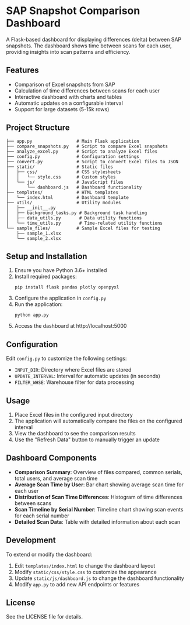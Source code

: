 # SAP Snapshot Comparison Dashboard

A Flask-based dashboard for displaying differences (delta) between SAP snapshots. The dashboard shows time between scans for each user, providing insights into scan patterns and efficiency.

## Features

- Comparison of Excel snapshots from SAP
- Calculation of time differences between scans for each user
- Interactive dashboard with charts and tables
- Automatic updates on a configurable interval
- Support for large datasets (5-15k rows)

## Project Structure

```
├── app.py                 # Main Flask application
├── compare_snapshots.py   # Script to compare Excel snapshots
├── analyze_excel.py       # Script to analyze Excel files
├── config.py              # Configuration settings
├── convert.py             # Script to convert Excel files to JSON
├── static/                # Static files
│   ├── css/               # CSS stylesheets
│   │   └── style.css      # Custom styles
│   └── js/                # JavaScript files
│       └── dashboard.js   # Dashboard functionality
├── templates/             # HTML templates
│   └── index.html         # Dashboard template
├── utils/                 # Utility modules
│   ├── __init__.py
│   ├── background_tasks.py # Background task handling
│   ├── data_utils.py       # Data utility functions
│   └── time_utils.py       # Time-related utility functions
└── sample_files/          # Sample Excel files for testing
    ├── sample_1.xlsx
    └── sample_2.xlsx
```

## Setup and Installation

1. Ensure you have Python 3.6+ installed
2. Install required packages:
   ```
   pip install flask pandas plotly openpyxl
   ```
3. Configure the application in `config.py`
4. Run the application:
   ```
   python app.py
   ```
5. Access the dashboard at http://localhost:5000

## Configuration

Edit `config.py` to customize the following settings:

- `INPUT_DIR`: Directory where Excel files are stored
- `UPDATE_INTERVAL`: Interval for automatic updates (in seconds)
- `FILTER_WHSE`: Warehouse filter for data processing

## Usage

1. Place Excel files in the configured input directory
2. The application will automatically compare the files on the configured interval
3. View the dashboard to see the comparison results
4. Use the "Refresh Data" button to manually trigger an update

## Dashboard Components

- **Comparison Summary**: Overview of files compared, common serials, total users, and average scan time
- **Average Scan Time by User**: Bar chart showing average scan time for each user
- **Distribution of Scan Time Differences**: Histogram of time differences between scans
- **Scan Timeline by Serial Number**: Timeline chart showing scan events for each serial number
- **Detailed Scan Data**: Table with detailed information about each scan

## Development

To extend or modify the dashboard:

1. Edit `templates/index.html` to change the dashboard layout
2. Modify `static/css/style.css` to customize the appearance
3. Update `static/js/dashboard.js` to change the dashboard functionality
4. Modify `app.py` to add new API endpoints or features

## License

See the LICENSE file for details.
